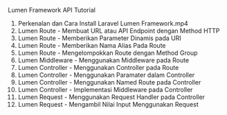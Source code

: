 Lumen Framework API Tutorial 

1. Perkenalan dan Cara Install Laravel Lumen Framework.mp4
2. Lumen Route - Membuat URL atau API Endpoint dengan Method HTTP
3. Lumen Route - Memberikan Parameter Dinamis pada URI
4. Lumen Route - Memberikan Nama Alias Pada Route
5. Lumen Route - Mengelompokkan Route dengan Method Group
6. Lumen Middleware - Menggunakan Middleware pada Route
7. Lumen Controller - Menggunakan Controller pada Route
8. Lumen Controller - Menggunakan Paramater dalam Controller
9. Lumen Controller - Menggunakan Named Route pada Controller
10. Lumen Controller - Implementasi Middleware pada Controller
11. Lumen Request - Menggunakan Request Handler pada Controller
12. Lumen Request - Mengambil Nilai Input Menggunakan Request